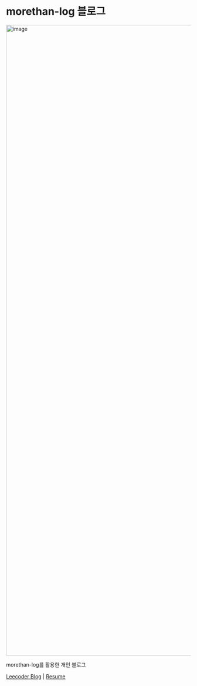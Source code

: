# morethan-log 블로그

<img width="1715" alt="image" src="https://user-images.githubusercontent.com/72514247/209824600-ca9c8acc-6d2d-4041-9931-43e34b8a9a5f.png">

morethan-log를 활용한 개인 블로그

[Leecoder Blog](https://morethan-log.vercel.app/) | [Resume](https://morethan-log.vercel.app/resume)
